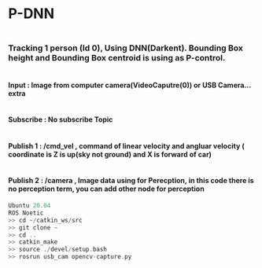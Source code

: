 # P-DNN

### <br/>Tracking 1 person (Id 0), Using DNN(Darkent). Bounding Box height and Bounding Box centroid is using as P-control.

#### <br/> Input : Image from computer camera(VideoCaputre(0)) or USB Camera... extra

#### <br/> Subscribe : No subscribe Topic

#### <br/> Publish 1 : /cmd_vel , command of linear velocity and angluar velocity ( coordinate is Z is up(sky not ground) and X is forward of car)

#### <br/> Publish 2 : /camera , Image data using for Perecption, in this code there is no perception term, you can add other node for perception


```c
Ubuntu 20.04
ROS Noetic
>> cd ~/catkin_ws/src
>> git clone ~
>> cd ..
>> catkin_make
>> source ./devel/setup.bash
>> rosrun usb_cam opencv-capture.py
```
